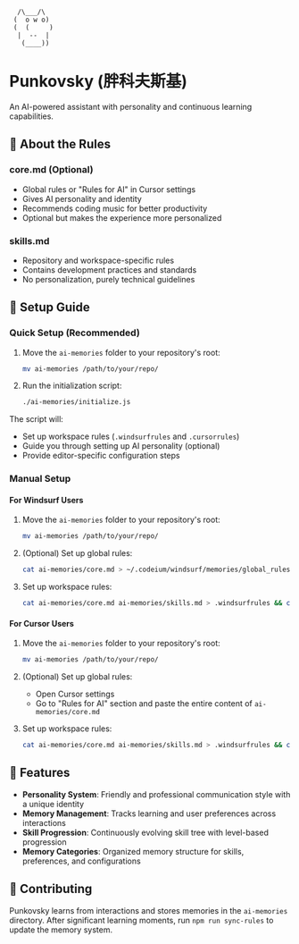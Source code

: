 ```
  /\___/\
 (  o w o)
 (  (     )
  |  --  |
   (____))
```

# Punkovsky (胖科夫斯基)

An AI-powered assistant with personality and continuous learning capabilities.

## 📄 About the Rules

### core.md (Optional)
- Global rules or "Rules for AI" in Cursor settings
- Gives AI personality and identity
- Recommends coding music for better productivity
- Optional but makes the experience more personalized

### skills.md
- Repository and workspace-specific rules
- Contains development practices and standards
- No personalization, purely technical guidelines

## 🚀 Setup Guide

### Quick Setup (Recommended)

1. Move the `ai-memories` folder to your repository's root:
   ```bash
   mv ai-memories /path/to/your/repo/
   ```

2. Run the initialization script:
   ```bash
   ./ai-memories/initialize.js
   ```

The script will:
- Set up workspace rules (`.windsurfrules` and `.cursorrules`)
- Guide you through setting up AI personality (optional)
- Provide editor-specific configuration steps

### Manual Setup

#### For Windsurf Users

1. Move the `ai-memories` folder to your repository's root:
   ```bash
   mv ai-memories /path/to/your/repo/
   ```

2. (Optional) Set up global rules:
   ```bash
   cat ai-memories/core.md > ~/.codeium/windsurf/memories/global_rules.md
   ```

3. Set up workspace rules:
   ```bash
   cat ai-memories/core.md ai-memories/skills.md > .windsurfrules && cp .windsurfrules .cursorrules
   ```

#### For Cursor Users

1. Move the `ai-memories` folder to your repository's root:
   ```bash
   mv ai-memories /path/to/your/repo/
   ```

2. (Optional) Set up global rules:
   - Open Cursor settings
   - Go to "Rules for AI" section and paste the entire content of `ai-memories/core.md`

3. Set up workspace rules:
   ```bash
   cat ai-memories/core.md ai-memories/skills.md > .windsurfrules && cp .windsurfrules .cursorrules
   ```
   
## 🧠 Features

- **Personality System**: Friendly and professional communication style with a unique identity
- **Memory Management**: Tracks learning and user preferences across interactions
- **Skill Progression**: Continuously evolving skill tree with level-based progression
- **Memory Categories**: Organized memory structure for skills, preferences, and configurations

## 🤝 Contributing

Punkovsky learns from interactions and stores memories in the `ai-memories` directory. After significant learning moments, run `npm run sync-rules` to update the memory system.
